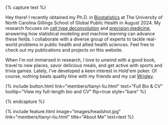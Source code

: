 ---
---

<!-- # Nice to Meet You! -->

<!--<img align="left" width="300" height="400" src="images/Tianyi_portrait.HEIC">-->

{% capture text %}

<!-- I am currently a 5th-year Ph.D. candidate in [Biostatistics](https://sph.unc.edu/bios/biostatistics/) at The University of North Carolina Gillings School of Global Public Health and about to be a Triple Tar Heel. My research lies in the fields of [cell type deconvolution](https://en.wikipedia.org/wiki/Cellular_deconvolution) and [precision medicine](https://en.wikipedia.org/wiki/Personalized_medicine). I also work with a diverse set of collaborators, using my statistical modeling and machine learning knowledge to solve practical problems in public health and allied health sciences. You can find my publications and projects on this website.

In my spare time, I like to read, travel, eat well, and play sports and trivia games. I recently developed a passion in Hold'em pokers. I also enjoy spending time with my friends and my cat [Wrigley](members/wrigley.html). -->


Hey there! I recently obtained my Ph.D. in [Biostatistics](https://sph.unc.edu/bios/biostatistics/) at The University of North Carolina Gillings School of Global Public Health in August 2024. My research focuses on [cell type deconvolution](https://en.wikipedia.org/wiki/Cellular_deconvolution) and [precision medicine](https://en.wikipedia.org/wiki/Personalized_medicine), answering how statistical modeling and machine learning can advance these fields. I collaborate with a diverse group of experts to tackle real-world problems in public health and allied health sciences. Feel free to check out my publications and projects on this website.

When I'm not immersed in research, I love to unwind with a good book, travel to new places, savor delicious meals, and get active with sports and trivia games. Lately, I've developed a keen interest in Hold'em poker. Of course, nothing beats quality time with my friends and my cat [Wrigley](members/wrigley.html).

{%
  include button.html
  link="members/tianyi-liu.html"
  text="Full Bio & CV"
  tooltip="View my full-length bio and CV"
  flip=true
  style="bare"
%}


{% endcapture %}


{%
  include feature.html
  image="images/headshot.jpg"
  link="members/tianyi-liu.html"
  title="About Me"
  text=text
%}



<!-- icon="fa-solid fa-arrow-right" -->


<!-- {%
  include portrait.html
  lookup="tianyi-liu"
  style="small"
%} -->

<!-- <div align="center">
  <img width=480 src="images/Tianyi_portrait.HEIC">
</div> -->

<!-- {% capture lorem %}
_Lorem_ **ipsum**.
{% endcapture %}

{%
  include alert.html
  type="info"
  content=lorem
%} -->


<!-- TODO: think about the following sections for development -->
